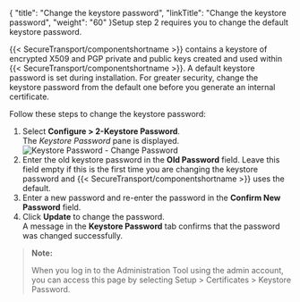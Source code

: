 {
    "title": "Change the keystore password",
    "linkTitle": "Change the keystore password",
    "weight": "60"
}Setup step 2 requires you to change the default keystore password.

{{< SecureTransport/componentshortname  >}} contains a keystore of encrypted X509 and PGP private and public keys created and used within {{< SecureTransport/componentshortname  >}}. A default keystore password is set during installation. For greater security, change the keystore password from the default one before you generate an internal certificate.

Follow these steps to change the keystore password:

1.  Select **Configure > 2-Keystore Password**.  
    The *Keystore Password* pane is displayed.  
    <img src="/Images/SecureTransport/keystore_password.png" class="maxWidth" alt="Keystore Password - Change Password" />
2.  Enter the old keystore password in the **Old Password** field. Leave this field empty if this is the first time you are changing the keystore password and {{< SecureTransport/componentshortname >}} uses the default.
3.  Enter a new password and re-enter the password in the **Confirm New Password** field.
4.  Click **Update** to change the password.  
    A message in the **Keystore Password** tab confirms that the password was changed successfully.

> **Note:**
>
> When you log in to the Administration Tool using the admin account, you can access this page by selecting Setup &gt; Certificates &gt; Keystore Password.
